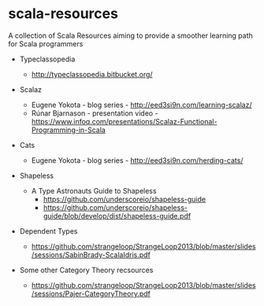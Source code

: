 # scala-resources
A collection of Scala Resources aiming to provide a smoother learning path for Scala programmers

- Typeclassopedia
  - http://typeclassopedia.bitbucket.org/
  
  
- Scalaz
  - Eugene Yokota - blog series - http://eed3si9n.com/learning-scalaz/
  - Rúnar Bjarnason - presentation video - https://www.infoq.com/presentations/Scalaz-Functional-Programming-in-Scala
  
  
- Cats
  - Eugene Yokota - blog series - http://eed3si9n.com/herding-cats/


- Shapeless
  - A Type Astronauts Guide to Shapeless
    - https://github.com/underscoreio/shapeless-guide
    - https://github.com/underscoreio/shapeless-guide/blob/develop/dist/shapeless-guide.pdf
  
  
- Dependent Types
  - https://github.com/strangeloop/StrangeLoop2013/blob/master/slides/sessions/SabinBrady-ScalaIdris.pdf
  

- Some other Category Theory recsources
  - https://github.com/strangeloop/StrangeLoop2013/blob/master/slides/sessions/Pajer-CategoryTheory.pdf
  
